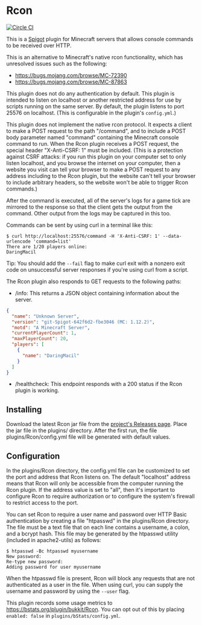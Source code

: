 # Rcon

[![Circle CI](https://circleci.com/gh/AgentME/MinecraftRcon.svg?style=shield)](https://circleci.com/gh/AgentME/MinecraftRcon)

This is a [Spigot](https://www.spigotmc.org/) plugin for Minecraft servers
that allows console commands to be received over HTTP.

This is an alternative to Minecraft's native rcon functionality, which has
unresolved issues such as the following:
* https://bugs.mojang.com/browse/MC-72390
* https://bugs.mojang.com/browse/MC-87863

This plugin does not do any authentication by default. This plugin is intended
to listen on localhost or another restricted address for use by scripts
running on the same server. By default, the plugin listens to port 25576 on
localhost. (This is configurable in the plugin's `config.yml`.)

This plugin does not implement the native rcon protocol. It expects a client
to make a POST request to the path "/command", and to include a POST body
parameter named "command" containing the Minecraft console command to run.
When the Rcon plugin receives a POST request, the special header
"X-Anti-CSRF: 1" must be included. (This is a protection against CSRF attacks:
if you run this plugin on your computer set to only listen localhost, and you
browse the internet on your computer, then a website you visit can tell your
browser to make a POST request to any address including to the Rcon plugin,
but the website can't tell your browser to include arbitrary headers, so the
website won't be able to trigger Rcon commands.)

After the command is executed, all of the server's logs for a game tick are
mirrored to the response so that the client gets the output from the command.
Other output from the logs may be captured in this too.

Commands can be sent by using curl in a terminal like this:

    $ curl http://localhost:25576/command -H 'X-Anti-CSRF: 1' --data-urlencode 'command=list'
    There are 1/20 players online:
    DaringMacil

Tip: You should add the `--fail` flag to make curl exit with a nonzero exit
code on unsuccessful server responses if you're using curl from a script.

The Rcon plugin also responds to GET requests to the following paths:

* /info: This returns a JSON object containing information about the server.

```json
{
  "name": "Unknown Server",
  "version": "git-Spigot-642f6d2-fbe3046 (MC: 1.12.2)",
  "motd": "A Minecraft Server",
  "currentPlayerCount": 1,
  "maxPlayerCount": 20,
  "players": [
    {
      "name": "DaringMacil"
    }
  ]
}
```

* /healthcheck: This endpoint responds with a 200 status if the Rcon plugin
is working.

## Installing

Download the latest Rcon jar file from the
[project's Releases page](https://github.com/AgentME/MinecraftRcon/releases).
Place the jar file in the plugins/ directory. After the first run, the file
plugins/Rcon/config.yml file will be generated with default values.

## Configuration

In the plugins/Rcon directory, the config.yml file can be customized to set
the port and address that Rcon listens on. The default "localhost" address
means that Rcon will only be accessible from the computer running the Rcon
plugin. If the address value is set to "all", then it's important to configure
Rcon to require authorization or to configure the system's firewall to
restrict access to the port.

You can set Rcon to require a user name and password over HTTP Basic
authentication by creating a file "htpasswd" in the plugins/Rcon directory.
The file must be a text file that on each line contains a username, a colon,
and a bcrypt hash. This file may be generated by the htpasswd utility
(included in apache2-utils) as follows:

```
$ htpasswd -Bc htpasswd myusername
New password: 
Re-type new password: 
Adding password for user myusername
```

When the htpasswd file is present, Rcon will block any requests that are not
authenticated as a user in the file. When using curl, you can supply the
username and password by using the `--user` flag.

This plugin records some usage metrics to
https://bstats.org/plugin/bukkit/Rcon. You can opt out of this by
placing `enabled: false` in `plugins/bStats/config.yml`.
